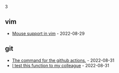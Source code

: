 <!-- count starts -->3<!-- count ends -->

<!-- index starts -->
## vim

* [Mouse support in vim](https://github.com/stefanzweig/scratch/blob/main/vim/mouse-support-in-vim.md) - 2022-08-29

## git

* [The command for the github actions.](https://github.com/stefanzweig/scratch/blob/main/git/update-readme-in-github-actions.md) - 2022-08-31
* [I test this function to my colleague](https://github.com/stefanzweig/scratch/blob/main/git/demo-snapshot.md) - 2022-08-31
<!-- index ends -->
